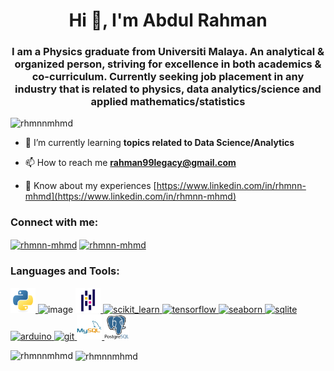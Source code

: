 <h1 align="center">Hi 👋, I'm Abdul Rahman</h1>
<h3 align="center">I am a Physics graduate from Universiti Malaya. An analytical & organized person, striving for excellence in both academics & co-curriculum. Currently seeking job placement in any industry that is related to physics, data analytics/science and applied mathematics/statistics</h3>

<p align="left"> <img src="https://komarev.com/ghpvc/?username=rhmnnmhmd&label=Profile%20views&color=0e75b6&style=flat" alt="rhmnnmhmd" /> </p>

- 🌱 I’m currently learning **topics related to Data Science/Analytics**

- 📫 How to reach me **rahman99legacy@gmail.com**

- 📄 Know about my experiences [https://www.linkedin.com/in/rhmnn-mhmd](https://www.linkedin.com/in/rhmnn-mhmd)

<h3 align="left">Connect with me:</h3>
<p align="left">
<a href="https://linkedin.com/in/rhmnn-mhmd" target="blank"><img align="center" src="https://raw.githubusercontent.com/rahuldkjain/github-profile-readme-generator/master/src/images/icons/Social/linked-in-alt.svg" alt="rhmnn-mhmd" height="30" width="40" /></a>
<a href="https://www.hackerrank.com/rhmnn-mhmd" target="blank"><img align="center" src="https://raw.githubusercontent.com/rahuldkjain/github-profile-readme-generator/master/src/images/icons/Social/hackerrank.svg" alt="rhmnn-mhmd" height="30" width="40" /></a>
</p>

<h3 align="left">Languages and Tools:</h3>
<p align="left"> 
<a href="https://www.python.org" target="_blank" rel="noreferrer"> <img src="https://raw.githubusercontent.com/devicons/devicon/master/icons/python/python-original.svg" alt="python" width="40" height="40"/> </a> 
<a><img alt = 'image' src="https://img.shields.io/badge/Spyder%20Ide-FF0000?style=for-the-badge&logo=spyder%20ide&logoColor=white" width="40" height="40"/></a>
<a href="https://pandas.pydata.org/" target="_blank" rel="noreferrer"> <img src="https://raw.githubusercontent.com/devicons/devicon/2ae2a900d2f041da66e950e4d48052658d850630/icons/pandas/pandas-original.svg" alt="pandas" width="40" height="40"/> </a> 
<a href="https://scikit-learn.org/" target="_blank" rel="noreferrer"> <img src="https://upload.wikimedia.org/wikipedia/commons/0/05/Scikit_learn_logo_small.svg" alt="scikit_learn" width="40" height="40"/> </a>
<a href="https://www.tensorflow.org" target="_blank" rel="noreferrer"> <img src="https://www.vectorlogo.zone/logos/tensorflow/tensorflow-icon.svg" alt="tensorflow" width="40" height="40"/> </a> 
<a href="https://seaborn.pydata.org/" target="_blank" rel="noreferrer"> <img src="https://seaborn.pydata.org/_images/logo-mark-lightbg.svg" alt="seaborn" width="40" height="40"/> </a> 
<a href="https://www.sqlite.org/" target="_blank" rel="noreferrer"> <img src="https://www.vectorlogo.zone/logos/sqlite/sqlite-icon.svg" alt="sqlite" width="40" height="40"/> </a> 
<a href="https://www.arduino.cc/" target="_blank" rel="noreferrer"> <img src="https://cdn.worldvectorlogo.com/logos/arduino-1.svg" alt="arduino" width="40" height="40"/> </a> 
<a href="https://git-scm.com/" target="_blank" rel="noreferrer"> <img src="https://www.vectorlogo.zone/logos/git-scm/git-scm-icon.svg" alt="git" width="40" height="40"/> </a> 
<a href="https://www.mysql.com/" target="_blank" rel="noreferrer"> <img src="https://raw.githubusercontent.com/devicons/devicon/master/icons/mysql/mysql-original-wordmark.svg" alt="mysql" width="40" height="40"/> </a> 
<a href="https://www.postgresql.org" target="_blank" rel="noreferrer"> <img src="https://raw.githubusercontent.com/devicons/devicon/master/icons/postgresql/postgresql-original-wordmark.svg" alt="postgresql" width="40" height="40"/> </a> 
</p>

<p><img align="left" src="https://github-readme-stats.vercel.app/api/top-langs?username=rhmnnmhmd&show_icons=true&locale=en&layout=compact" alt="rhmnnmhmd" /></p>

<p>&nbsp;<img align="center" src="https://github-readme-stats.vercel.app/api?username=rhmnnmhmd&show_icons=true&locale=en" alt="rhmnnmhmd" /></p>
